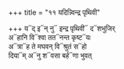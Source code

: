 +++
title = "११ यदिन्न्विन्द्र पृथिवी"

+++
य᳓द् इ᳓न् नु᳓ इन्द्र पृथिवी᳓ द᳓शभुजिर्  
अ᳓हानि वि᳓श्वा तत᳓नन्त कृष्ट᳓यः  
अ᳓त्रा᳓ह ते मघवन् वि᳓श्रुतं स᳓हो  
दिया᳓म् अ᳓नु श᳓वसा बर्ह᳓णा भुवत्